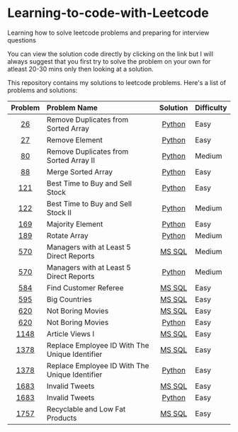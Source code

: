 # Learning-to-code-with-Leetcode

Learning how to solve leetcode problems and preparing for interview questions

You can view the solution code directly by clicking on the link but I will always suggest that you first try to solve the problem on your own for atleast 20-30 mins only then looking at a solution.

This repository contains my solutions to leetcode problems. Here's a list of problems and solutions:

|                                      Problem                                      | Problem Name                                   |                                 Solution                                 | Difficulty |
| :--------------------------------------------------------------------------------: | :--------------------------------------------- | :----------------------------------------------------------------------: | :--------- |
|       [26](https://leetcode.com/problems/remove-duplicates-from-sorted-array/)       | Remove Duplicates from Sorted Array            |        [Python](Solutions\26-Remove-Duplicates-from-Sorted-Array.py)        | Easy       |
|                  [27](https://leetcode.com/problems/remove-element/)                  | Remove Element                                 |                  [Python](Solutions\27-Remove-Element.py)                  | Easy       |
|      [80](https://leetcode.com/problems/remove-duplicates-from-sorted-array-ii/)      | Remove Duplicates from Sorted Array II         |      [Python](Solutions\80-Remove-Duplicates-from-Sorted-Array-II.py)      | Medium     |
|                [88](https://leetcode.com/problems/merge-sorted-array/)                | Merge Sorted Array                             |                [Python](Solutions\88-Merge-Sorted-Array.py)                | Easy       |
|         [121](https://leetcode.com/problems/best-time-to-buy-and-sell-stock/)         | Best Time to Buy and Sell Stock                |         [Python](Solutions\121-Best-Time-to-Buy-and-Sell-Stock.py)         | Easy       |
|       [122](https://leetcode.com/problems/best-time-to-buy-and-sell-stock-ii/)       | Best Time to Buy and Sell Stock II             |        [Python](Solutions\122-Best-Time-to-Buy-and-Sell-Stock-II.py)        | Medium     |
|       [169](https://leetcode.com/problems/remove-duplicates-from-sorted-array/)       | Majority Element                               |                 [Python](Solutions\169-Majority-Element.py)                 | Easy       |
|                  [189](https://leetcode.com/problems/rotate-array/)                  | Rotate Array                                   |                   [Python](Solutions\189-Rotate-Array.py)                   | Medium     |
|     [570](https://leetcode.com/problems/managers-with-at-least-5-direct-reports/)     | Managers with at Least 5 Direct Reports        |     [MS SQL](Solutions\570-Managers-with-at-Least-5-Direct-Reports.sql)     | Medium     |
|     [570](https://leetcode.com/problems/managers-with-at-least-5-direct-reports/)     | Managers with at Least 5 Direct Reports        |     [Python](Solutions\570-Managers-with-at-Least-5-Direct-Reports.py)     | Medium     |
|              [584](https://leetcode.com/problems/find-customer-referee/)              | Find Customer Referee                          |              [MS SQL](Solutions\584-Find-Customer-Referee.sql)              | Easy       |
|                  [595](https://leetcode.com/problems/big-countries/)                  | Big Countries                                  |                  [MS SQL](Solutions\595-Big-Countries.sql)                  | Easy       |
|                [620](https://leetcode.com/problems/not-boring-movies/)                | Not Boring Movies                              |                [MS SQL](Solutions\620-Not-Boring-Movies.sql)                | Easy       |
|                [620](https://leetcode.com/problems/not-boring-movies/)                | Not Boring Movies                              |                [Python](Solutions\620-Not-Boring-Movies.py)                | Easy       |
|                [1148](https://leetcode.com/problems/article-views-i/)                | Article Views I                                |                [MS SQL](Solutions\1148-Article-Views-I.SQL)                | Easy       |
| [1378](https://leetcode.com/problems/replace-employee-id-with-the-unique-identifier/) | Replace Employee ID With The Unique Identifier | [MS SQL](Solutions\1378-Replace-Employee-ID-With-The-Unique-Identifier.sql) | Easy       |
| [1378](https://leetcode.com/problems/replace-employee-id-with-the-unique-identifier/) | Replace Employee ID With The Unique Identifier | [Python](Solutions\1378-Replace-Employee-ID-With-The-Unique-Identifier.py) | Easy       |
|                 [1683](https://leetcode.com/problems/invalid-tweets/)                 | Invalid Tweets                                 |                 [MS SQL](Solutions\1683-Invalid-Tweets.sql)                 | Easy       |
|                 [1683](https://leetcode.com/problems/invalid-tweets/)                 | Invalid Tweets                                 |                 [Python](Solutions\1683-Invalid-Tweets.py)                 | Easy       |
|        [1757](https://leetcode.com/problems/recyclable-and-low-fat-products/)        | Recyclable and Low Fat Products                |        [MS SQL](Solutions\1757-Recyclable-and-Low-Fat-Products.sql)        | Easy       |
